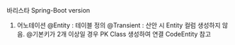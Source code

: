 바리스타 Spring-Boot version

1) 어노테이션
    @Entity : 테이블 정의
    @Transient : 산안 시 Entity 컬럼 생성하지 않음.
    @기본키가 2개 이상일 경우 PK Class 생성하여 연결 CodeEntity 참고